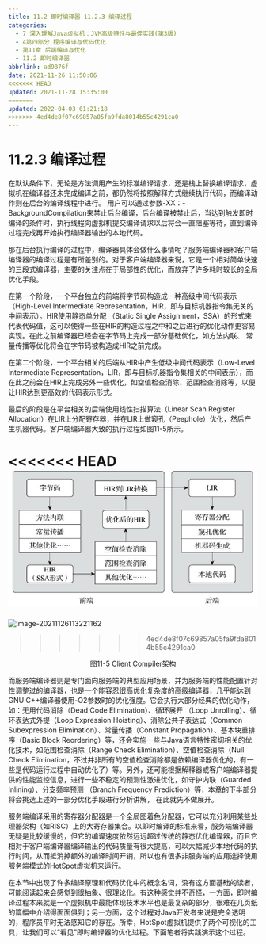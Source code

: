 ```yaml
---
title: 11.2 即时编译器 11.2.3 编译过程
categories: 
  - 7 深入理解Java虛拟机：JVM高级特性与最佳实践(第3版)
  - 4第四部分 程序编译与代码优化
  - 第11章 后端编译与优化
  - 11.2 即时编译器
abbrlink: ad9876f
date: 2021-11-26 11:50:06
<<<<<<< HEAD
updated: 2021-11-28 15:35:00
=======
updated: 2022-04-03 01:21:18
>>>>>>> 4ed4de8f07c69857a05fa9fda8014b55c4291ca0
---
```

# 11.2.3 编译过程
在默认条件下，无论是方法调用产生的标准编译请求，还是栈上替换编译请求，虚拟机在编译器还未完成编译之前，都仍然将按照解释方式继续执行代码，而编译动作则在后台的编译线程中进行。 用户可以通过参数-XX：-BackgroundCompilation来禁止后台编译，后台编译被禁止后，当达到触发即时编译的条件时，执行线程向虚拟机提交编译请求以后将会一直阻塞等待，直到编译过程完成再开始执行编译器输出的本地代码。

那在后台执行编译的过程中，编译器具体会做什么事情呢？服务端编译器和客户端编译器的编译过程是有所差别的。对于客户端编译器来说，它是一个相对简单快速的三段式编译器，主要的关注点在于局部性的优化，而放弃了许多耗时较长的全局优化手段。

在第一个阶段，一个平台独立的前端将字节码构造成一种高级中间代码表示（High-Level Intermediate Representation，HIR，即与目标机器指令集无关的中间表示）。HIR使用静态单分配 （Static Single Assignment，SSA）的形式来代表代码值，这可以使得一些在HIR的构造过程之中和之后进行的优化动作更容易实现。在此之前编译器已经会在字节码上完成一部分基础优化，如方法内联、 常量传播等优化将会在字节码被构造成HIR之前完成。

在第二个阶段，一个平台相关的后端从HIR中产生低级中间代码表示（Low-Level Intermediate Representation，LIR，即与目标机器指令集相关的中间表示），而在此之前会在HIR上完成另外一些优化，如空值检查消除、范围检查消除等，以便让HIR达到更高效的代码表示形式。

最后的阶段是在平台相关的后端使用线性扫描算法（Linear Scan Register Allocation）在LIR上分配寄存器，并在LIR上做窥孔（Peephole）优化，然后产生机器代码。客户端编译器大致的执行过程如图11-5所示。

<<<<<<< HEAD
![image-20211126113221162](https://raw.githubusercontent.com/lanlan2017/images/master/Blog/Sum/20211126113221.png)
=======
![image-20211126113221162](https://gitee.com/XiaoLan223/images/raw/master/Blog/Sum/20211126113221.png)
>>>>>>> 4ed4de8f07c69857a05fa9fda8014b55c4291ca0

<center>图11-5 Client Compiler架构</center>

而服务端编译器则是专门面向服务端的典型应用场景，并为服务端的性能配置针对性调整过的编译器，也是一个能容忍很高优化复杂度的高级编译器，几乎能达到GNU C++编译器使用-O2参数时的优化强度。它会执行大部分经典的优化动作，如：无用代码消除（Dead Code Elimination）、循环展开 （Loop Unrolling）、循环表达式外提（Loop Expression Hoisting）、消除公共子表达式（Common Subexpression Elimination）、常量传播（Constant Propagation）、基本块重排序（Basic Block Reordering）等，还会实施一些与Java语言特性密切相关的优化技术，如范围检查消除（Range Check Elimination）、空值检查消除（Null Check Elimination，不过并非所有的空值检查消除都是依赖编译器优化的，有一些是代码运行过程中自动优化了）等。另外，还可能根据解释器或客户端编译器提供的性能监控信息，进行一些不稳定的预测性激进优化，如守护内联（Guarded Inlining）、分支频率预测 （Branch Frequency Prediction）等，本章的下半部分将会挑选上述的一部分优化手段进行分析讲解， 在此就先不做展开。

服务端编译采用的寄存器分配器是一个全局图着色分配器，它可以充分利用某些处理器架构（如RISC）上的大寄存器集合。以即时编译的标准来看，服务端编译器无疑是比较缓慢的，但它的编译速度依然远远超过传统的静态优化编译器，而且它相对于客户端编译器编译输出的代码质量有很大提高，可以大幅减少本地代码的执行时间，从而抵消掉额外的编译时间开销，所以也有很多非服务端的应用选择使用服务端模式的HotSpot虚拟机来运行。

在本节中出现了许多编译原理和代码优化中的概念名词，没有这方面基础的读者，可能阅读起来会感觉到很抽象、很理论化。有这种感觉并不奇怪，一方面，即时编译过程本来就是一个虚拟机中最能体现技术水平也是最复杂的部分，很难在几页纸的篇幅中介绍得面面俱到；另一方面，这个过程对Java开发者来说是完全透明的，程序员平时无法感知它的存在。所幸，HotSpot虚拟机提供了两个可视化的工具，让我们可以“看见”即时编译器的优化过程。下面笔者将实践演示这个过程。
